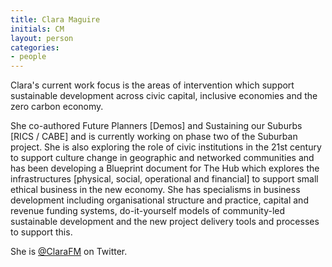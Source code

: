 ```yaml
---
title: Clara Maguire
initials: CM
layout: person
categories:
- people
---
```


Clara's current work focus is the areas of intervention which support sustainable
development across civic capital, inclusive economies and the zero carbon economy.

She co-authored Future Planners [Demos] and Sustaining our Suburbs [RICS / CABE]
and is currently working on phase two of the Suburban project. She is also exploring
the role of civic institutions in the 21st century to support culture change in
geographic and networked communities and has been developing a Blueprint document
for The Hub which explores the infrastructures [physical, social, operational and financial] to support small ethical business in the new economy. She has specialisms in business development including organisational structure and practice, capital and revenue funding systems, do-it-yourself models of community-led sustainable development and the new project delivery tools and processes to support this.

She is [@ClaraFM][] on Twitter.

[@ClaraFM]: https://twitter.com/ClaraFM